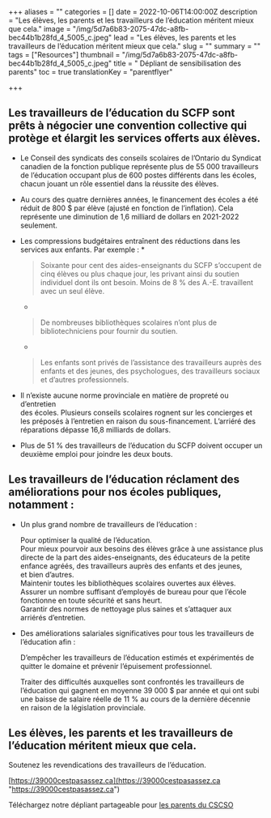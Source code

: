 +++
aliases = ""
categories = []
date = 2022-10-06T14:00:00Z
description = "Les élèves, les parents et les travailleurs de l’éducation méritent mieux que cela."
image = "/img/5d7a6b83-2075-47dc-a8fb-bec44b1b28fd_4_5005_c.jpeg"
lead = "Les élèves, les parents et les travailleurs de l’éducation méritent mieux que cela."
slug = ""
summary = ""
tags = ["Resources"]
thumbnail = "/img/5d7a6b83-2075-47dc-a8fb-bec44b1b28fd_4_5005_c.jpeg"
title = " Dépliant de sensibilisation des parents"
toc = true
translationKey = "parentflyer"

+++
## **Les travailleurs de l’éducation du SCFP sont prêts à négocier une convention collective qui protège et élargit les services offerts aux élèves.**

* Le Conseil des syndicats des conseils scolaires de l’Ontario du Syndicat canadien de la fonction publique représente plus de 55 000 travailleurs de l’éducation occupant plus de 600 postes différents dans les écoles, chacun jouant un rôle essentiel dans la réussite des élèves.
* Au cours des quatre dernières années, le financement des écoles a été réduit de 800 $ par élève (ajusté en fonction de l’inflation). Cela représente une diminution de 1,6 milliard de dollars en 2021-2022 seulement.
* Les compressions budgétaires entraînent des réductions dans les services aux enfants. Par exemple :
  \*

  > Soixante pour cent des aides-enseignants du SCFP s’occupent de cinq élèves ou plus chaque jour, les privant ainsi du soutien individuel dont ils ont besoin. Moins de 8 % des A.-E. travaillent avec un seul élève.
  * 

  > De nombreuses bibliothèques scolaires n’ont plus de bibliotechniciens pour fournir du soutien.
  * 

  > Les enfants sont privés de l’assistance des travailleurs auprès des enfants et des jeunes, des psychologues, des travailleurs sociaux et d’autres professionnels.
* Il n’existe aucune norme provinciale en matière de propreté ou d’entretien  
  des écoles. Plusieurs conseils scolaires rognent sur les concierges et les préposés à l’entretien en raison du sous-financement. L’arriéré des réparations dépasse 16,8 milliards de dollars.
* Plus de 51 % des travailleurs de l’éducation du SCFP doivent occuper un deuxième emploi pour joindre les deux bouts.

## **Les travailleurs de l’éducation réclament des améliorations pour nos écoles publiques, notamment :**

* Un plus grand nombre de travailleurs de l’éducation :

  Pour optimiser la qualité de l’éducation.  
  Pour mieux pourvoir aux besoins des élèves grâce à une assistance plus directe de la part des aides-enseignants, des éducateurs de la petite enfance agréés, des travailleurs auprès des enfants et des jeunes,  
  et bien d’autres.  
  Maintenir toutes les bibliothèques scolaires ouvertes aux élèves. Assurer un nombre suffisant d’employés de bureau pour que l’école fonctionne en toute sécurité et sans heurt.  
  Garantir des normes de nettoyage plus saines et s’attaquer aux  
  arriérés d’entretien.
* Des améliorations salariales significatives pour tous les travailleurs de l’éducation afin :

  D’empêcher les travailleurs de l’éducation estimés et expérimentés de quitter le domaine et prévenir l’épuisement professionnel.

  Traiter des difficultés auxquelles sont confrontés les travailleurs de l’éducation qui gagnent en moyenne 39 000 $ par année et qui ont subi une baisse de salaire réelle de 11 % au cours de la dernière décennie  
  en raison de la législation provinciale.

## **Les élèves, les parents et les travailleurs de l’éducation méritent mieux que cela.**

Soutenez les revendications des travailleurs de l’éducation.

[https://39000cestpasassez.ca](https://39000cestpasassez.ca "https://39000cestpasassez.ca")

Téléchargez notre dépliant partageable pour [les parents du CSCSO](/img/leaflet-for-parent-outreach_fr_2-up_12-sept.pdf)